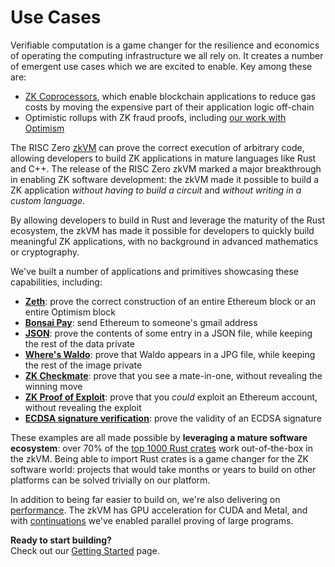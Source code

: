# Use Cases

Verifiable computation is a game changer for the resilience and economics of
operating the computing infrastructure we all rely on. It creates a number of
emergent use cases which we are excited to enable. Key among these are:

- [ZK Coprocessors][zk-coprocessors], which enable blockchain applications to reduce gas costs by
  moving the expensive part of their application logic off-chain
- Optimistic rollups with ZK fraud proofs, including [our work with Optimism][optimism]

The RISC Zero [zkVM] can prove the correct execution of arbitrary code, allowing
developers to build ZK applications in mature languages like Rust and C++. The release
of the RISC Zero zkVM marked a major breakthrough in enabling ZK software development:
the zkVM made it possible to build a ZK application _without having to build a
circuit_ and _without writing in a custom language_.

By allowing developers to build in Rust and leverage the maturity of the Rust
ecosystem, the zkVM has made it possible for developers to quickly build
meaningful ZK applications, with no background in advanced mathematics or
cryptography.

We've built a number of applications and primitives showcasing these capabilities, including:

- **[Zeth]**: prove the correct construction of an entire Ethereum block or an entire Optimism block
- **[Bonsai Pay]**: send Ethereum to someone's gmail address
- **[JSON]**: prove the contents of some entry in a JSON file, while keeping the
  rest of the data private
- **[Where's Waldo][waldo]**: prove that Waldo appears in a JPG file, while
  keeping the rest of the image private
- **[ZK Checkmate][chess]**: prove that you see a mate-in-one, without revealing
  the winning move
- **[ZK Proof of Exploit][zkpoex]**: prove that you _could_ exploit an Ethereum
  account, without revealing the exploit
- **[ECDSA signature verification][ecdsa]**: prove the validity of an ECDSA
  signature

These examples are all made possible by **leveraging a mature software
ecosystem**: over 70% of the [top 1000 Rust crates][crate-validation] work
out-of-the-box in the zkVM. Being able to import Rust crates is a game changer
for the ZK software world: projects that would take months or years to build on
other platforms can be solved trivially on our platform.

In addition to being far easier to build on, we're also delivering on
[performance]. The zkVM has GPU acceleration for CUDA and Metal, and with
[continuations] we've enabled parallel proving of large programs.

**Ready to start building?** <br />
Check out our [Getting Started] page.

[Bonsai Pay]: https://risczero.com/news/bonsai-pay
[chess]: https://github.com/risc0/risc0/tree/release-3.0/examples/chess
[continuations]: https://risczero.com/news/continuations
[crate-validation]: https://reports.risczero.com/crates-validation
[ecdsa]: https://github.com/risc0/risc0/tree/release-3.0/examples/ecdsa
[Getting Started]: ./getting-started.md
[JSON]: https://github.com/risc0/risc0/tree/release-3.0/examples/json
[optimism]: https://www.theblock.co/post/240929/optimism-zk-proof-proposals
[performance]: ./zkvm/benchmarks.md
[waldo]: https://risczero.com/news/waldo
[Zeth]: https://risczero.com/news/zeth-release
[zk-coprocessors]: https://www.risczero.com/blog/a-guide-to-zk-coprocessors-for-scalability
[zkpoex]: https://risczero.com/news/zkpoex
[zkVM]: ./zkvm/zkvm-overview.md
